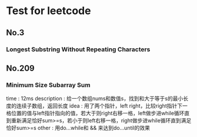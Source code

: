 # Test for leetcode 
## No.3
### Longest Substring Without Repeating Characters 
## No.209 
### Minimum Size Subarray Sum
time : 12ms 
description : 给一个数组nums和数值s，找到和大于等于s的最小长度的连续子数组，返回长度
idea : 用了两个指针，left right，比较right指针下一格位置的值与left指针指向的值，若大于则right右移一格，left做步进while循环直到重新满足恰好sum>=s，若小于则left右移一格，right做步进while循环直到满足恰好sum>=s 
other : 用do...while和 && 来达到do...until的效果 

